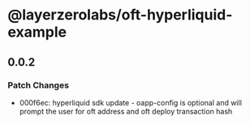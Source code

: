# @layerzerolabs/oft-hyperliquid-example

## 0.0.2

### Patch Changes

- 000f6ec: hyperliquid sdk update - oapp-config is optional and will prompt the user for oft address and oft deploy transaction hash
